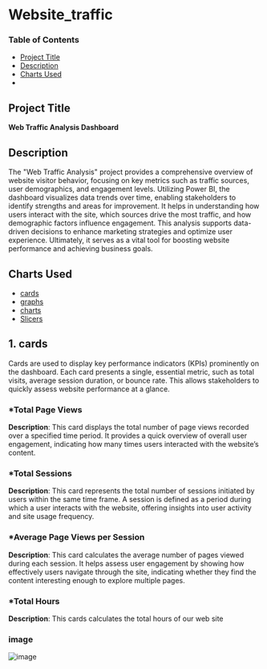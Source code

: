 # Website_traffic
### Table of Contents
- [Project Title](#project-title)
- [Description](#description)
- [Charts Used](#charts-used)
- 
## Project Title
**Web Traffic Analysis Dashboard**

## Description
The "Web Traffic Analysis" project provides a comprehensive overview of website visitor behavior, focusing on key metrics such as traffic sources, user demographics, and engagement levels.
Utilizing Power BI, the dashboard visualizes data trends over time, enabling stakeholders to identify strengths and areas for improvement. 
It helps in understanding how users interact with the site, which sources drive the most traffic, and how demographic factors influence engagement. 
This analysis supports data-driven decisions to enhance marketing strategies and optimize user experience.
Ultimately, it serves as a vital tool for boosting website performance and achieving business goals.

## Charts Used
- [cards](#cards)
- [graphs](#graphs)
- [charts](#charts)
- [Slicers](#slicers)

## 1. cards
Cards are used to display key performance indicators (KPIs) prominently on the dashboard. Each card presents a single, 
essential metric, such as total visits, average session duration, or bounce rate. 
This allows stakeholders to quickly assess website performance at a glance.

### *Total Page Views
**Description**: This card displays the total number of page views recorded over a specified time period. It provides a quick overview of overall user engagement, indicating how many times users interacted with the website’s content.

### *Total Sessions
**Description**: This card represents the total number of sessions initiated by users within the same time frame. A session is defined as a period during which a user interacts with the website, offering insights into user activity and site usage frequency.

### *Average Page Views per Session
**Description**: This card calculates the average number of pages viewed during each session. It helps assess user engagement by showing how effectively users navigate through the site, indicating whether they find the content interesting enough to explore multiple pages.

### *Total Hours 
**Description**: This cards calculates the total hours of our web site 
### image
![image](https://github.com/user-attachments/assets/4e3e5b78-7887-4244-b933-684ca5e76e38)



